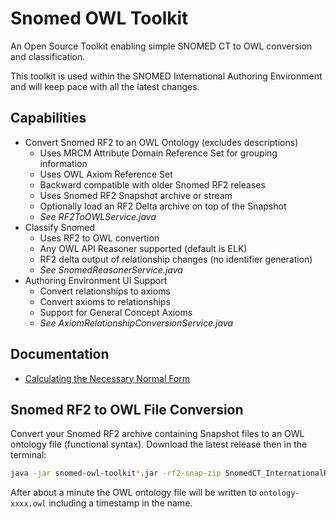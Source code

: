 # Snomed OWL Toolkit

An Open Source Toolkit enabling simple SNOMED CT to OWL conversion and classification.

This toolkit is used within the SNOMED International Authoring Environment and will keep pace with all the latest changes.

## Capabilities
- Convert Snomed RF2 to an OWL Ontology (excludes descriptions)
  - Uses MRCM Attribute Domain Reference Set for grouping information
  - Uses OWL Axiom Reference Set
  - Backward compatible with older Snomed RF2 releases
  - Uses Snomed RF2 Snapshot archive or stream
  - Optionally load an RF2 Delta archive on top of the Snapshot
  - *See RF2ToOWLService.java*
- Classify Snomed
  - Uses RF2 to OWL convertion
  - Any OWL API Reasoner supported (default is ELK)
  - RF2 delta output of relationship changes (no identifier generation)
  - *See SnomedReasonerService.java*
- Authoring Environment UI Support
  - Convert relationships to axioms
  - Convert axioms to relationships
  - Support for General Concept Axioms
  - *See AxiomRelationshipConversionService.java*

## Documentation
* [Calculating the Necessary Normal Form](documentation/calculating-necessary-normal-form.md)

## Snomed RF2 to OWL File Conversion
Convert your Snomed RF2 archive containing Snapshot files to an OWL ontology file (functional syntax). Download the latest release then in the terminal:
```bash
java -jar snomed-owl-toolkit*.jar -rf2-snap-zip SnomedCT_InternationalRF2.zip
```
After about a minute the OWL ontology file will be written to `ontology-xxxx.owl` including a timestamp in the name.
